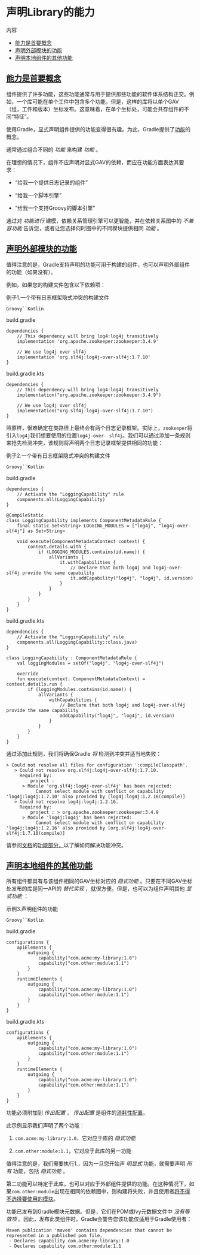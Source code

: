 # 声明Library的能力


内容

  * [能力是首要概念](#%E8%83%BD%E5%8A%9B%E6%98%AF%E9%A6%96%E8%A6%81%E6%A6%82%E5%BF%B5)
  * [声明外部模块的功能](#%E5%A3%B0%E6%98%8E%E5%A4%96%E9%83%A8%E6%A8%A1%E5%9D%97%E7%9A%84%E5%8A%9F%E8%83%BD)
  * [声明本地组件的其他功能](#%E5%A3%B0%E6%98%8E%E6%9C%AC%E5%9C%B0%E7%BB%84%E4%BB%B6%E7%9A%84%E5%85%B6%E4%BB%96%E5%8A%9F%E8%83%BD)

## [能力是首要概念](#%E8%83%BD%E5%8A%9B%E6%98%AF%E9%A6%96%E8%A6%81%E6%A6%82%E5%BF%B5)

组件提供了许多功能，这些功能通常与用于提供那些功能的软件体系结构正交。例如，一个库可能在单个工件中包含多个功能。但是，这样的库将以单个GAV（组，工件和版本）坐标发布。这意味着，在单个坐标处，可能会共存组件的不同“特征”。

使用Gradle，显式声明组件提供的功能变得很有趣。为此，Gradle提供了[功能](/md/升级传递依赖的版本.md#sec:adding-constraints-transitive-deps)的概念。

通常通过组合不同的 _功能_ 来构建 _功能_ 。

在理想的情况下，组件不应声明对显式GAV的依赖，而应在功能方面表达其要求：

  * “给我一个提供日志记录的组件”

  * “给我一个脚本引擎”

  * “给我一个支持Groovy的脚本引擎”

通过对 _功能进行_ 建模，依赖关系管理引擎可以更智能，并在依赖关系图中的 _不兼容功能_ 告诉您，或者让您选择何时图中的不同模块提供相同 _功能_ 。

## [声明外部模块的功能](#%E5%A3%B0%E6%98%8E%E5%A4%96%E9%83%A8%E6%A8%A1%E5%9D%97%E7%9A%84%E5%8A%9F%E8%83%BD)

值得注意的是，Gradle支持声明的功能可用于构建的组件，也可以声明外部组件的功能（如果没有）。

例如，如果您的构建文件包含以下依赖项：

例子1.一个带有日志框架隐式冲突的构建文件

`Groovy``Kotlin`

build.gradle

    
    
    dependencies {
        // This dependency will bring log4:log4j transitively
        implementation 'org.apache.zookeeper:zookeeper:3.4.9'
    
        // We use log4j over slf4j
        implementation 'org.slf4j:log4j-over-slf4j:1.7.10'
    }

build.gradle.kts

    
    
    dependencies {
        // This dependency will bring log4:log4j transitively
        implementation("org.apache.zookeeper:zookeeper:3.4.9")
    
        // We use log4j over slf4j
        implementation("org.slf4j:log4j-over-slf4j:1.7.10")
    }

照原样，很难确定在类路径上最终会有两个日志记录框架。实际上，`zookeeper`将引入`log4j`我们想要使用的位置`log4j-over-
slf4j`。我们可以通过添加一条规则来抢先检测冲突，该规则将声明两个日志记录框架提供相同的功能：

例子2.一个带有日志框架隐式冲突的构建文件

`Groovy``Kotlin`

build.gradle

    
    
    dependencies {
        // Activate the "LoggingCapability" rule
        components.all(LoggingCapability)
    }
    
    @CompileStatic
    class LoggingCapability implements ComponentMetadataRule {
        final static Set<String> LOGGING_MODULES = ["log4j", "log4j-over-slf4j"] as Set<String>
    
        void execute(ComponentMetadataContext context) {
            context.details.with {
                if (LOGGING_MODULES.contains(id.name)) {
                    allVariants {
                        it.withCapabilities {
                            // Declare that both log4j and log4j-over-slf4j provide the same capability
                            it.addCapability("log4j", "log4j", id.version)
                        }
                    }
                }
            }
        }
    }

build.gradle.kts

    
    
    dependencies {
        // Activate the "LoggingCapability" rule
        components.all(LoggingCapability::class.java)
    }
    
    class LoggingCapability : ComponentMetadataRule {
        val loggingModules = setOf("log4j", "log4j-over-slf4j")
    
        override
        fun execute(context: ComponentMetadataContext) = context.details.run {
            if (loggingModules.contains(id.name)) {
                allVariants {
                    withCapabilities {
                        // Declare that both log4j and log4j-over-slf4j provide the same capability
                        addCapability("log4j", "log4j", id.version)
                    }
                }
            }
        }
    }

通过添加此规则，我们将确保Gradle _将_ 检测到冲突并适当地失败：

    
    
    > Could not resolve all files for configuration ':compileClasspath'.
       > Could not resolve org.slf4j:log4j-over-slf4j:1.7.10.
         Required by:
             project :
          > Module 'org.slf4j:log4j-over-slf4j' has been rejected:
               Cannot select module with conflict on capability 'log4j:log4j:1.7.10' also provided by [log4j:log4j:1.2.16(compile)]
       > Could not resolve log4j:log4j:1.2.16.
         Required by:
             project : > org.apache.zookeeper:zookeeper:3.4.9
          > Module 'log4j:log4j' has been rejected:
               Cannot select module with conflict on capability 'log4j:log4j:1.2.16' also provided by [org.slf4j:log4j-over-slf4j:1.7.10(compile)]
               
请参阅[文档](/md/处理互斥依赖性.md#sub:selecting-between-candidates)的[功能部分，](/md/处理互斥依赖性.md#sub:selecting-between-candidates)以了解如何解决功能冲突。

## [声明本地组件的其他功能](#%E5%A3%B0%E6%98%8E%E6%9C%AC%E5%9C%B0%E7%BB%84%E4%BB%B6%E7%9A%84%E5%85%B6%E4%BB%96%E5%8A%9F%E8%83%BD)

所有组件都具有与该组件相同的GAV坐标对应的 _隐式功能_ 。只要在不同GAV坐标处发布的库是同一API的 _替代实现_
，就很方便。但是，也可以为组件声明其他 _显式功能_ ：

示例3.声明组件的功能

`Groovy``Kotlin`

build.gradle

    
    
    configurations {
        apiElements {
            outgoing {
                capability("com.acme:my-library:1.0")
                capability("com.other:module:1.1")
            }
        }
        runtimeElements {
            outgoing {
                capability("com.acme:my-library:1.0")
                capability("com.other:module:1.1")
            }
        }
    }

build.gradle.kts

    
    
    configurations {
        apiElements {
            outgoing {
                capability("com.acme:my-library:1.0")
                capability("com.other:module:1.1")
            }
        }
        runtimeElements {
            outgoing {
                capability("com.acme:my-library:1.0")
                capability("com.other:module:1.1")
            }
        }
    }

功能必须附加到 _传出配置_ ， _传出配置_
是组件的[消耗性配置](/md/声明依赖.md#sec:resolvable-consumable-configs)。

此示例显示我们声明了两个功能：

  1. `com.acme:my-library:1.0`，它对应于库的 _隐式功能_

  2. `com.other:module:1.1`，它对应于此库的另一功能

值得注意的是，我们需要执行1.，因为一旦您开始声 _明显式_ 功能，就需要声明 _所有_ 功能，包括 _隐式功能_ 。

第二功能可以特定于此库，也可以对应于外部组件提供的功能。在这种情况下，如果`com.other:module`出现在相同的依赖图中，则构建将失败，并且使用者[将不得不选择要使用的模块](/md/处理互斥依赖性.md#sub:selecting-between-candidates)。

功能已发布到Gradle模块元数据。但是，它们在POM或Ivy元数据文件中 _没有等效项_
。因此，发布此类组件时，Gradle会警告您该功能仅适用于Gradle使用者：

    
    
    Maven publication 'maven' contains dependencies that cannot be represented in a published pom file.
     - Declares capability com.acme:my-library:1.0
     - Declares capability com.other:module:1.1

